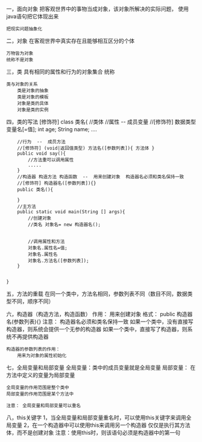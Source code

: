 ﻿一，面向对象 
	把客观世界中的事物当成对象，该对象所解决的实际问题，
	使用java语句把它体现出来

	把现实问题抽象化

二，对象
	在客观世界中真实存在且能够相互区分的个体
		
	万物皆为对象
	统称不是对象
三，类
	具有相同的属性和行为的对象集合
	统称

	类与对象的关系
		类是对象的抽象
		类是对象的模板
		对象是类的具体
		对象是类的实例
四，类的写法
	[修饰符] class 类名{
		//类体
		//属性  --  成员变量
		//[修饰符] 数据类型  变量名[=值];
		int age;
		String name;
		....

		//行为  --  成员方法
		//[修饰符] (void|返回值类型) 方法名([参数列表]){ 方法体 }
		public void say(){
			//方法重可以调用属性
			.....
		}
		//构造器 构造方法 构造函数  --  用来创建对象  构造器名必须和类名保持一致
		//[修饰符] 构造器名([参数列表]){}
		public 类名(){
		
		}
		//主方法
		public static void main(String [] args){
			//创建对象
			//类名 对象名= new 构造器名();
			

			//调用属性和方法
			对象名.属性名=值;
			对象名.属性名
			对象名.方法名([参数列表]);
		}

	
	}

五，方法的重载
	在同一个类中，方法名相同，参数列表不同（数目不同，数据类型不同，顺序不同）

六，构造器（构造方法，构造函数）
	作用： 用来创建对象
	格式： public 构造器名(参数列表){}
	注意： 构造器名必须和类名保持一致
	如果一个类中，没有直接写构造器，则系统会提供一个无参的构造器
	如果一个类中，直接写了构造器，则系统不再提供构造器

	构造器的参数列表的作用：
		用来为对象的属性初始化

七，全局变量和局部变量
	全局变量：类中的成员变量就是全局变量
	局部变量： 在方法中定义的变量为局部变量
	
	全局变量的作用范围是整个类中
	局部变量的作用范围是某个方法中

	注意： 全局变量和局部变量可以重名
八，this关键字
	1，当全局变量和局部变量重名时，可以使用this关键字来调用全局变量
	2，在一个构造器中可以使用this来调用另一个构造器
	   仅仅是执行其方法体，而不是创建对象
	   注意：使用this时，则该语句必须是构造器中的第一句
